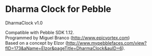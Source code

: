 Dharma Clock for Pebble
===========

DharmaClock v1.0

Compatible with Pebble SDK 1.12.  
Programmed by Miguel Branco (http://www.epicvortex.com)  
Based on a concept by Elzor (http://www.mypebblefaces.com/view?fID=173&aName=Elzor&pageTitle=DharmaClock&auID=6).

